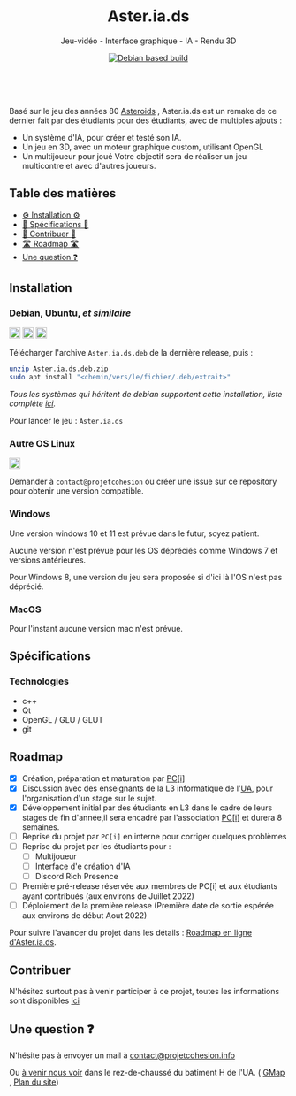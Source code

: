 <div align="center">
	<h1> Aster.ia.ds </h1>

<p align="center">
	Jeu-vidéo - Interface graphique - IA - Rendu 3D
</p>

[![Debian based build](https://github.com/pci-ua/Aster.ia.ds/actions/workflows/debian-build.yml/badge.svg?branch=main)](https://github.com/pci-ua/Aster.ia.ds/actions/workflows/debian-build.yml)

<h2 size="1" margin="0"><h6>⠀</h6></h2>
	
</div>

Basé sur le jeu des années 80 
[Asteroids](https://fr.wikipedia.org/wiki/Asteroids) ,
Aster.ia.ds est un remake de ce dernier fait par des étudiants pour des étudiants, avec de multiples ajouts :

 - Un système d'IA, pour créer et testé son IA.
 - Un jeu en 3D, avec un moteur graphique custom, utilisant OpenGL
 - Un multijoueur pour joué 
Votre objectif sera de réaliser un jeu multicontre et avec d'autres joueurs.

## Table des matières
 - [⚙️ Installation ⚙️](#installation)
 - [📄 Spécifications 📄](#spécifications)
 - [💪 Contribuer 💪](#contribuer)
 - [🛣️ Roadmap 🛣️](#roadmap)
 - [Une question ❓](#une-question-)

## Installation


### Debian, Ubuntu, _et similaire_ 

<img
	src="https://upload.wikimedia.org/wikipedia/commons/9/9e/UbuntuCoF.svg"
	alt="Ubuntu"
	height="20"/>
<img
	src="https://upload.wikimedia.org/wikipedia/commons/4/4a/Debian-OpenLogo.svg"
	alt="Debian"
	height="20"/>
<img
	src="https://upload.wikimedia.org/wikipedia/fr/3/3b/Raspberry_Pi_logo.svg"
	alt="Rasp OS"
	height="20"/>

Télécharger l'archive `Aster.ia.ds.deb` de la dernière release, puis :
```bash
unzip Aster.ia.ds.deb.zip
sudo apt install "<chemin/vers/le/fichier/.deb/extrait>"
```
_Tous les systèmes qui héritent de debian supportent cette installation, liste complète [ici](https://upload.wikimedia.org/wikipedia/commons/1/1b/Linux_Distribution_Timeline.svg)._

Pour lancer le jeu : `Aster.ia.ds` 

### Autre OS Linux

<img
	src="https://upload.wikimedia.org/wikipedia/commons/7/74/Arch_Linux_logo.svg"
	alt="Arch Linux"
	height="20"/>

Demander à `contact@projetcohesion` ou créer une issue sur ce repository pour obtenir une version compatible.

### Windows
Une version windows 10 et 11 est prévue dans le futur, soyez patient.

Aucune version n'est prévue pour les OS dépréciés comme Windows 7 et versions antérieures.

Pour Windows 8, une version du jeu sera proposée si d'ici là l'OS n'est pas déprécié.

### MacOS
Pour l'instant aucune version mac n'est prévue.

## Spécifications

### Technologies

 - c++
 - Qt
 - OpenGL / GLU / GLUT
 - git

## Roadmap

 - [x] Création, préparation et maturation par [PC[i]](https://projetcohesion.info)
 - [x] Discussion avec des enseignants de la L3 informatique de l'[UA](https://www.univ-angers.fr), pour l'organisation d'un stage sur le sujet.
 - [x] Développement initial par des étudiants en L3 dans le cadre de leurs stages de fin d'année,il sera encadré par l'association [PC[i]](https://projetcohesion.info) et durera 8 semaines.
 - [ ] Reprise du projet par `PC[i]` en interne pour corriger quelques problèmes
 - [ ] Reprise du projet par les étudiants pour :
   - [ ] Multijoueur
   - [ ] Interface d'e création d'IA
   - [ ] Discord Rich Presence
 - [ ] Première pré-release réservée aux membres de PC[i] et aux étudiants ayant contribués (aux environs de Juillet 2022)
 - [ ] Déploiement de la première release (Première date de sortie espérée aux environs de début Aout 2022)

Pour suivre l'avancer du projet dans les détails : [Roadmap en ligne d'Aster.ia.ds](https://pci.leria-etud.univ-angers.fr/aster.ia.ds/dev/).

## Contribuer

N'hésitez surtout pas à venir participer à ce projet, toutes les informations sont disponibles [ici](CONTRIBUTING.md)

## Une question ❓

N'hésite pas à envoyer un mail à contact@projetcohesion.info

Ou [à venir nous voir](https://projetcohesion.info/a-propos/#bureau) dans le rez-de-chaussé du batiment H de l'UA. ( [GMap](https://www.google.com/maps/place/Facult%C3%A9+des+Sciences,+2+Bd+de+Lavoisier,+49000+Angers/@47.4805015,-0.6000928,17z/data=!3m1!4b1!4m5!3m4!1s0x48087f1bc2f35b47:0xe3ea8379948a1e65!8m2!3d47.4805015!4d-0.6000928) , [Plan du site](https://math.univ-angers.fr/wp-content/uploads/2018/08/plancampus.gif))


